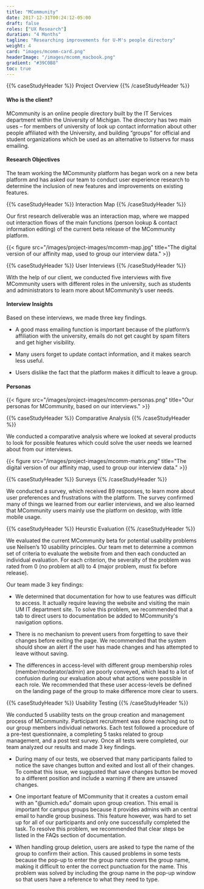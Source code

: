 ```yaml
---
title: "MCommunity"
date: 2017-12-31T00:24:12-05:00
draft: false
roles: ["UX Research"]
duration: "4 Months"
tagline: "Researching improvements for U-M's people directory"
weight: 4
card: "images/mcomm-card.png"
headerImage: "/images/mcomm_macbook.png"
gradient: "#39C0B8"
toc: true
---
```


{{% caseStudyHeader %}} Project Overview {{% /caseStudyHeader %}}

#### Who is the client?

MCommunity is an online people directory built by the IT Services department within the University of Michigan. The directory has two main uses – for members of university of look up contact information about other people affiliated with the University, and building “groups” for official and student organizations which be used as an alternative to listservs for mass emailing.

#### Research Objectives

The team working the MCommunity platform has began work on a new beta platform and has asked our team to conduct user experience research to determine the inclusion of new features and improvements on existing features.

{{% caseStudyHeader %}} Interaction Map {{% /caseStudyHeader %}}

Our first research deliverable was an interaction map, where we mapped out interaction flows of the main functions (person lookup & contact information editing) of the current beta release of the MCommunity platform.

{{< figure src="/images/project-images/mcomm-map.jpg" title="The digital version of our affinity map, used to group our interview data." >}}

{{% caseStudyHeader %}} User Interviews {{% /caseStudyHeader %}}

With the help of our client, we conducted five interviews with five MCommunity users with different roles in the university, such as students and administrators to learn more about MCommunity’s user needs.


#### Interview Insights

Based on these interviews, we made three key findings.

* A good mass emailing function is important because of the platform’s affiliation with the university, emails do not get caught by spam filters and get higher visibility.

* Many users forget to update contact information, and it makes search less useful.

* Users dislike the fact that the platform makes it difficult to leave a group.

#### Personas

{{< figure src="/images/project-images/mcomm-personas.png" title="Our personas for MCommunity, based on our interviews." >}}

{{% caseStudyHeader %}} Comparative Analysis {{% /caseStudyHeader %}}

We conducted a comparative analysis where we looked at several products to look for possible features which could solve the user needs we learned about from our interviews.

{{< figure src="/images/project-images/mcomm-matrix.png" title="The digital version of our affinity map, used to group our interview data." >}}


{{% caseStudyHeader %}} Surveys {{% /caseStudyHeader %}}

We conducted a survey, which received 89 responses, to learn more about user preferences and frustrations with the platform. The survey confirmed many of things we learned from our earlier interviews, and we also learned that MCommunity users mainly use the platform on desktop, with little mobile usage.


{{% caseStudyHeader %}} Heurstic Evaluation {{% /caseStudyHeader %}}

We evaluated the current MCommunity beta for potential usability problems use Neilsen’s 10 usability principles. Our team met to determine a common set of criteria to evaluate the website from and then each conducted an individual evaluation. For each criterion, the severalty of the problem was rated from 0 (no problem at all) to 4 (major problem, must fix before release).

Our team made 3 key findings:

* We determined that documentation for how to use features was difficult to access. It actually require leaving the website and visiting the main UM IT department site. To solve this problem, we recommended that a tab to direct users to documentation be added to MCommunity's navigation options.

* There is no mechanism to prevent users from forgetting to save their changes before exiting the page. We recommended that the system should show an alert if the user has made changes and has attempted to leave without saving.

* The differences in access-level with different group membership roles (member/moderator/admin) are poorly conveyed, which lead to a lot of confusion during our evaluation about what actions were possible in each role. We recommended that these user access-levels be defined on the landing page of the group to make difference more clear to users.


{{% caseStudyHeader %}} Usability Testing {{% /caseStudyHeader %}}

We conducted 5 usability tests on the group creation and management process of MCommunity. Participant recruitment was done reaching out to our group members individual networks. Each test followed a procedure of a pre-test questionnaire, a completing 5 tasks related to group management, and a post test survey. Once all tests were completed, our team analyzed our results and made 3 key findings.

* During many of our tests, we observed that many participants failed to notice the save changes button and exited and lost all of their changes. To combat this issue, we suggusted that save changes button be moved to a different position and include a warning if there are unsaved changes.

* One important feature of MCommunity that it creates a custom email with an "@umich.edu" domain upon group creation. This email is important for campus groups because it provides admins with an central email to handle group business. This feature however, was hard to set up for all of our participants and only one successfully completed the task. To resolve this problem, we recommended that clear steps be listed in the FAQs section of documentation.

* When handling group deletion, users are asked to type the name of the group to confirm their action. This caused problems in some tests because the pop-up to enter the group name covers the group name, making it difficult to enter the correct punctuation for the name. This problem was solved by including the group name in the pop-up window so that users have a reference to what they need to type.